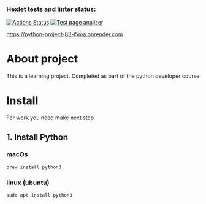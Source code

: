 ### Hexlet tests and linter status:
[![Actions Status](https://github.com/volkbav/python-project-83/actions/workflows/hexlet-check.yml/badge.svg)](https://github.com/volkbav/python-project-83/actions) [![Test page analizer](https://github.com/volkbav/python-project-83/actions/workflows/my_tests.yml/badge.svg)](https://github.com/volkbav/python-project-83/actions/workflows/my_tests.yml)


https://python-project-83-i5ma.onrender.com

# About project
This is a learning project. Completed as part of the python developer course

# Install
For work you need make next step
## 1. Install Python
### macOs
```
brew install python3
```
### linux (ubuntu)
```
sudo apt install python3
```